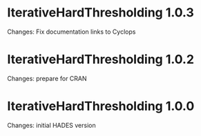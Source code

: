IterativeHardThresholding 1.0.3
=============

Changes: Fix documentation links to Cyclops


IterativeHardThresholding 1.0.2
=============

Changes: prepare for CRAN


IterativeHardThresholding 1.0.0
=============

Changes: initial HADES version

